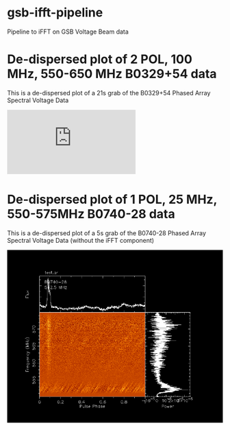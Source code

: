 # gsb-ifft-pipeline
Pipeline to iFFT on GSB Voltage Beam data

# De-dispersed plot of 2 POL, 100 MHz, 550-650 MHz B0329+54 data 

This is a de-dispersed plot of a 21s grab of the B0329+54 Phased Array Spectral Voltage Data

![De-Dispersed Plot](https://github.com/RaghavGirgaonkar/gsb-ifft-pipeline/blob/main/images/pgplot.pdf?raw=true)


# De-dispersed plot of 1 POL, 25 MHz, 550-575MHz B0740-28 data

This is a de-dispersed plot of a 5s grab of the B0740-28 Phased Array Spectral Voltage Data (without the iFFT component)

![De-Dispersed Plot](https://github.com/RaghavGirgaonkar/gsb-ifft-pipeline/blob/main/images/pgplot1.png?raw=true)



